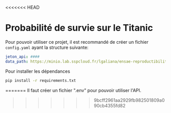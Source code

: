 <<<<<<< HEAD
# Probabilité de survie sur le Titanic

Pour pouvoir utiliser ce projet, il 
est recommandé de créer un fichier `config.yaml`
ayant la structure suivante:

```yaml
jeton_api: ####
data_path: https://minio.lab.sspcloud.fr/lgaliana/ensae-reproductibilite/data/raw/data.csv
```

Pour installer les dépendances

```bash
pip install -r requirements.txt
```
=======
Il faut créer un fichier ".env" pour pouvoir utiliser l'API.
>>>>>>> 9bcff2961aa2929fb982501809a090cb4355fd82

